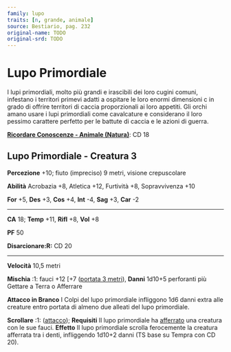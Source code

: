 ```yaml
---
family: lupo
traits: [n, grande, animale]
source: Bestiario, pag. 232
original-name: TODO
original-srd: TODO
---
```


# Lupo Primordiale

I lupi primordiali, molto più grandi e irascibili dei loro cugini comuni,
infestano i territori primevi adatti a ospitare le loro enormi dimensioni c in
grado di offrire territori di caccia proporzionali ai loro appetiti. Gli orchi
amano usare i lupi primordiali come cavalcature e considerano il loro pessimo
carattere perfetto per le battute di caccia e le azioni di guerra.

**[Ricordare Conoscenze - Animale (Natura)](/azioni/ricordare-conoscenze)**: CD
18

## Lupo Primordiale - Creatura 3

**Percezione** +10; fiuto (impreciso) 9 metri, visione crepuscolare

**Abilità** Acrobazia +8, Atletica +12, Furtività +8, Sopravvivenza +10

**For** +5, **Des** +3, **Cos** +4, **Int** -4, **Sag** +3, **Car** -2

---

**CA** 18; **Temp** +11, **Rifl** +8, **Vol** +8

**PF** 50

**Disarcionare:R:** CD 20

---

**Velocità** 10,5 metri

**Mischia** :1: fauci +12 \[+7 ([portata 3 metri](/tratti/portata)), **Danni**
1d10+5 perforanti più Gettare a Terra o Afferrare

**Attacco in Branco** I Colpi del lupo primordiale infliggono 1d6 danni extra
alle creature entro portata di almeno due alleati del lupo primordiale.

**Scrollare** :1: ([attacco](/tratti/attacco)); **Requisiti** Il lupo
primordiale ha [afferrato](/condizioni/afferrato) una creatura con le sue fauci.
**Effetto** Il lupo primordiale scrolla ferocemente la creatura afferrata tra i
denti, infliggendo 1d10+2 danni (TS base su Tempra con CD 20).
